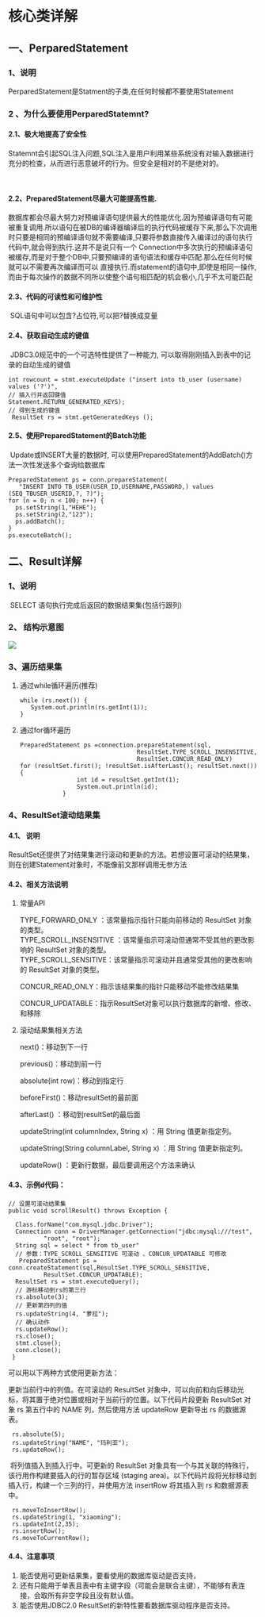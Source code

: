 # 核心类详解

## 一、PerparedStatement

### 1、说明

PerparedStatement是Statment的子类,在任何时候都不要使用Statement

### 2 、为什么要使用PerparedStatemnt?

#### 2.1、极大地提高了安全性

​    Statemnt会引起SQL注入问题,SQL注入是用户利用某些系统没有对输入数据进行充分的检查，从而进行恶意破坏的行为。但安全是相对的不是绝对的。

​

#### 2.2、PreparedStatement尽最大可能提高性能.

​    数据库都会尽最大努力对预编译语句提供最大的性能优化.因为预编译语句有可能被重复调用.所以语句在被DB的编译器编译后的执行代码被缓存下来,那么下次调用时只要是相同的预编译语句就不需要编译,只要将参数直接传入编译过的语句执行代码中,就会得到执行.这并不是说只有一个 Connection中多次执行的预编译语句被缓存,而是对于整个DB中,只要预编译的语句语法和缓存中匹配.那么在任何时候就可以不需要再次编译而可以 直接执行.而statement的语句中,即使是相同一操作,而由于每次操作的数据不同所以使整个语句相匹配的机会极小,几乎不太可能匹配

#### 2.3、代码的可读性和可维护性

​    SQL语句中可以包含?占位符,可以把?替换成变量

#### 2.4、获取自动生成的键值

​    JDBC3.0规范中的一个可选特性提供了一种能力, 可以取得刚刚插入到表中的记录的自动生成的键值

```
int rowcount = stmt.executeUpdate ("insert into tb_user (username) values ('?')",       
// 插入行并返回键值     
Statement.RETURN_GENERATED_KEYS);     
// 得到生成的键值     
 ResultSet rs = stmt.getGeneratedKeys ();
```

#### 2.5、使用PreparedStatement的Batch功能

​    Update或INSERT大量的数据时, 可以使用PreparedStatement的AddBatch\(\)方法一次性发送多个查询给数据库

```
PreparedStatement ps = conn.prepareStatement(     
   "INSERT INTO TB_USER(USER_ID,USERNAME,PASSWORD,) values (SEQ_TBUSER_USERID,?, ?)");     
for (n = 0; n < 100; n++) {     
  ps.setString(1,"HEHE");  
  ps.setString(2,"123");
  ps.addBatch(); 
}     
ps.executeBatch();
```

## 二、Result详解

### 1、说明

​    SELECT 语句执行完成后返回的数据结果集\(包括行跟列\)

### 2、 结构示意图

![](http://opzv089nq.bkt.clouddn.com/17-8-10/37474997.jpg)

### 3、遍历结果集

1. 通过while循环遍历\(推荐\)

   ```
   while (rs.next()) {
      System.out.println(rs.getInt(1));
   }
   ```

2. 通过for循环遍历

   ```
   PreparedStatement ps =connection.prepareStatement(sql,
                                    ResultSet.TYPE_SCROLL_INSENSITIVE,
                                    ResultSet.CONCUR_READ_ONLY)
   for (resultSet.first(); !resultSet.isAfterLast(); resultSet.next()) {
                   int id = resultSet.getInt(1);
                   System.out.println(id);
               }
   ```

### 4、ResultSet滚动结果集

#### 4.1、 说明

​    ResultSet还提供了对结果集进行滚动和更新的方法。若想设置可滚动的结果集，则在创建Statement对象时，不能像前文那样调用无参方法

#### 4.2、相关方法说明

1. 常量API

   TYPE\_FORWARD\_ONLY ：该常量指示指针只能向前移动的 ResultSet 对象的类型。  
   TYPE\_SCROLL\_INSENSITIVE ：该常量指示可滚动但通常不受其他的更改影响的 ResultSet 对象的类型。  
   TYPE\_SCROLL\_SENSITIVE：该常量指示可滚动并且通常受其他的更改影响的 ResultSet 对象的类型。

   CONCUR\_READ\_ONLY：指示该结果集的指针只能移动不能修改结果集

   CONCUR\_UPDATABLE：指示ResultSet对象可以执行数据库的新增、修改、和移除

2. 滚动结果集相关方法

   next\(\)：移动到下一行

   previous\(\)：移动到前一行

   absolute\(int row\)：移动到指定行

   beforeFirst\(\)：移动resultSet的最前面

   afterLast\(\) ：移动到resultSet的最后面

   updateString\(int columnIndex, String x\) ：用 String 值更新指定列。

   updateString\(String columnLabel, String x\) ：用 String 值更新指定列。

   updateRow\(\) ：更新行数据，最后要调用这个方法来确认

#### 4.3、示例d代码：

```
// 设置可滚动结果集
public void scrollResult() throws Exception {

  Class.forName("com.mysql.jdbc.Driver");
  Connection conn = DriverManager.getConnection("jdbc:mysql:///test",
          "root", "root");
  String sql = select * from tb_user"
  // 参数：TYPE_SCROLL_SENSITIVE 可滚动 、CONCUR_UPDATABLE 可修改
   PreparedStatement ps = conn.createStatement(sql,ResultSet.TYPE_SCROLL_SENSITIVE,
          ResultSet.CONCUR_UPDATABLE);
  ResultSet rs = stmt.executeQuery();
  // 游标移动到rs的第三行
  rs.absolute(3);
  // 更新第四列的值
  rs.updateString(4, "萝拉");
  // 确认动作
  rs.updateRow();
  rs.close();
  stmt.close();
  conn.close();
 }
```

可以用以下两种方式使用更新方法：

更新当前行中的列值。在可滚动的 ResultSet 对象中，可以向前和向后移动光标，将其置于绝对位置或相对于当前行的位置。以下代码片段更新 ResultSet 对象 rs 第五行中的 NAME 列，然后使用方法 updateRow 更新导出 rs 的数据源表。

```
 rs.absolute(5);
 rs.updateString("NAME", "玛利亚"); 
 rs.updateRow();
```

​    将列值插入到插入行中。可更新的 ResultSet 对象具有一个与其关联的特殊行，该行用作构建要插入的行的暂存区域 \(staging area\)。以下代码片段将光标移动到插入行，构建一个三列的行，并使用方法 insertRow 将其插入到 rs 和数据源表中。

```
 rs.moveToInsertRow();
 rs.updateString(1, "xiaoming");
 rs.updateInt(2,35); 
 rs.insertRow();
 rs.moveToCurrentRow();
```

#### 4.4、注意事项

1. 能否使用可更新结果集，要看使用的数据库驱动是否支持，
2. 还有只能用于单表且表中有主键字段（可能会是联合主键），不能够有表连接，会取所有非空字段且没有默认值。
3. 能否使用JDBC2.0 ResultSet的新特性要看数据库驱动程序是否支持。



